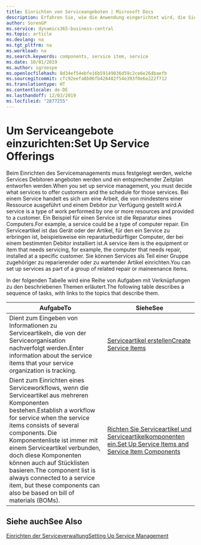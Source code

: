 ```yaml
---
title: Einrichten von Serviceangeboten | Microsoft Docs
description: Erfahren Sie, wie die Anwendung eingerichtet wird, die Sie Ihren Debitoren anbieten.
author: SorenGP
ms.service: dynamics365-business-central
ms.topic: article
ms.devlang: na
ms.tgt_pltfrm: na
ms.workload: na
ms.search.keywords: components, service item, service
ms.date: 10/01/2019
ms.author: sgroespe
ms.openlocfilehash: 8d34ef54ebfe16b59149036d59c2ce6e264baefb
ms.sourcegitcommit: cfc92eefa8b06fb426482f54e393f0e6e222f712
ms.translationtype: HT
ms.contentlocale: de-DE
ms.lasthandoff: 12/03/2019
ms.locfileid: "2877255"
---
```

# <a name="set-up-service-offerings"></a><span data-ttu-id="59bf9-103">Um Serviceangebote einzurichten:</span><span class="sxs-lookup"><span data-stu-id="59bf9-103">Set Up Service Offerings</span></span>
<span data-ttu-id="59bf9-104">Beim Einrichten des Servicemanagements muss festgelegt werden, welche Services Debitoren angeboten werden und ein entsprechender Zeitplan entworfen werden.</span><span class="sxs-lookup"><span data-stu-id="59bf9-104">When you set up service management, you must decide what services to offer customers and the schedule for those services.</span></span> <span data-ttu-id="59bf9-105">Bei einem Service handelt es sich um eine Arbeit, die von mindestens einer Ressource ausgeführt und einem Debitor zur Verfügung gestellt wird.</span><span class="sxs-lookup"><span data-stu-id="59bf9-105">A service is a type of work performed by one or more resources and provided to a customer.</span></span> <span data-ttu-id="59bf9-106">Ein Beispiel für einen Service ist die Reparatur eines Computers.</span><span class="sxs-lookup"><span data-stu-id="59bf9-106">For example, a service could be a type of computer repair.</span></span> <span data-ttu-id="59bf9-107">Ein Serviceartikel ist das Gerät oder der Artikel, für den ein Service zu erbringen ist, beispielsweise ein reparaturbedürftiger Computer, der bei einem bestimmten Debitor installiert ist.</span><span class="sxs-lookup"><span data-stu-id="59bf9-107">A service item is the equipment or item that needs servicing, for example, the computer that needs repair, installed at a specific customer.</span></span> <span data-ttu-id="59bf9-108">Sie können Services als Teil einer Gruppe zugehöriger zu reparierender oder zu wartender Artikel einrichten.</span><span class="sxs-lookup"><span data-stu-id="59bf9-108">You can set up services as part of a group of related repair or maineenance items.</span></span>  
  
<span data-ttu-id="59bf9-109">In der folgenden Tabelle wird eine Reihe von Aufgaben mit Verknüpfungen zu den beschriebenen Themen erläutert.</span><span class="sxs-lookup"><span data-stu-id="59bf9-109">The following table describes a sequence of tasks, with links to the topics that describe them.</span></span>  
  
|<span data-ttu-id="59bf9-110">**Aufgabe**</span><span class="sxs-lookup"><span data-stu-id="59bf9-110">**To**</span></span>|<span data-ttu-id="59bf9-111">**Siehe**</span><span class="sxs-lookup"><span data-stu-id="59bf9-111">**See**</span></span>|  
|------------|-------------|  
|<span data-ttu-id="59bf9-112">Dient zum Eingeben von Informationen zu Serviceartikeln, die von der Serviceorganisation nachverfolgt werden.</span><span class="sxs-lookup"><span data-stu-id="59bf9-112">Enter information about the service items that your service organization is tracking.</span></span>|[<span data-ttu-id="59bf9-113">Serviceartikel erstellen</span><span class="sxs-lookup"><span data-stu-id="59bf9-113">Create Service Items</span></span>](service-how-to-create-service-items.md)|  
|<span data-ttu-id="59bf9-114">Dient zum Einrichten eines Serviceworkflows, wenn die Serviceartikel aus mehreren Komponenten bestehen.</span><span class="sxs-lookup"><span data-stu-id="59bf9-114">Establish a workflow for service when the service items consists of several components.</span></span> <span data-ttu-id="59bf9-115">Die Komponentenliste ist immer mit einem Serviceartikel verbunden, doch diese Komponenten können auch auf Stücklisten basieren.</span><span class="sxs-lookup"><span data-stu-id="59bf9-115">The component list is always connected to a service item, but these components can also be based on bill of materials (BOMs).</span></span>|[<span data-ttu-id="59bf9-116">Richten Sie Serviceartikel und Serviceartikelkomponenten ein.</span><span class="sxs-lookup"><span data-stu-id="59bf9-116">Set Up Service Items and Service Item Components</span></span>](service-how-setup-service-items.md)|  
  
## <a name="see-also"></a><span data-ttu-id="59bf9-117">Siehe auch</span><span class="sxs-lookup"><span data-stu-id="59bf9-117">See Also</span></span>  
[<span data-ttu-id="59bf9-118">Einrichten der Serviceverwaltung</span><span class="sxs-lookup"><span data-stu-id="59bf9-118">Setting Up Service Management</span></span>](service-setup-service.md)   